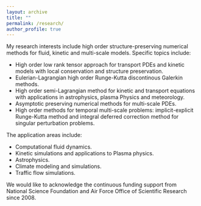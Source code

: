 ```yaml
---
layout: archive
title: ""
permalink: /research/
author_profile: true
---
```


My research interests include high order structure-preserving numerical methods for fluid, kinetic and multi-scale models. Specific topics include: 

- High order low rank tensor approach for transport PDEs and kinetic models with local conservation and structure preservation. 
- Eulerian-Lagrangian high order Runge-Kutta discontinous Galerkin methods.
- High order semi-Lagrangian method for kinetic and transport equations with applications in astrophysics, plasma Physics and meteorology.
- Asymptotic preserving numerical methods for multi-scale PDEs. 
- High order methods for temporal multi-scale problems: implicit-explicit Runge-Kutta method and integral deferred correction method for singular perturbation problems.

The application areas include:

- Computational fluid dynamics.
- Kinetic simulations and applications to Plasma physics.
- Astrophysics.
- Climate modeling and simulations.
- Traffic flow simulations. 

We would like to acknowledge the continuous funding support from National Science Foundation and Air Force Office of Scientific Research since 2008. 


